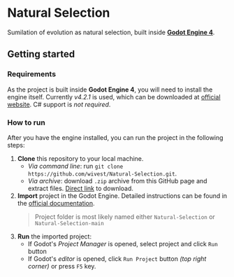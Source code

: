 # Natural Selection

Sumilation of evolution as natural selection, built inside [**Godot Engine 4**](https://godotengine.org).

## Getting started

### Requirements

As the project is built inside **Godot Engine 4**, you will need to install the engine itself. Currently _v4.2.1_ is used, which can be downloaded at [official website](https://godotengine.org/download/). C# support is _not required_.

### How to run

After you have the engine installed, you can run the project in the following steps:

1. **Clone** this repository to your local machine.
    - _Via command line_: run `git clone https://github.com/wivest/Natural-Selection.git`.
    - _Via archive_: download `.zip` archive from this GitHub page and extract files. [Direct link](https://github.com/wivest/Natural-Selection/archive/refs/heads/main.zip) to download.
2. **Import** project in the Godot Engine. Detailed instructions can be found in the [official documentation](https://docs.godotengine.org/en/stable/tutorials/editor/project_manager.html#opening-and-importing-projects).
    > Project folder is most likely named either `Natural-Selection` or `Natural-Selection-main`
3. **Run** the imported project:
    - If Godot's _Project Manager_ is opened, select project and click `Run` button
    - If Godot's _editor_ is opened, click `Run Project` button _(top right corner)_ or press `F5` key.
